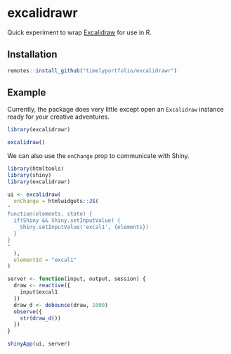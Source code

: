 
<!-- README.md is generated from README.Rmd. Please edit that file -->

# excalidrawr

<!-- badges: start -->

<!-- badges: end -->

Quick experiment to wrap [Excalidraw](https://excalidraw.com/) for use
in R.

## Installation

``` r
remotes::install_github("timelyportfolio/excalidrawr")
```

## Example

Currently, the package does very little except open an `Excalidraw`
instance ready for your creative adventures.

``` r
library(excalidrawr)

excalidraw()
```

We can also use the `onChange` prop to communicate with Shiny.

``` r
library(htmltools)
library(shiny)
library(excalidrawr)

ui <- excalidraw(
  onChange = htmlwidgets::JS(
"
function(elements, state) {
  if(Shiny && Shiny.setInputValue) {
    Shiny.setInputValue('excal1', {elements})
  }
}
"
  ),
  elementId = "excal1"
)

server <- function(input, output, session) {
  draw <- reactive({
    input$excal1
  })
  draw_d <- debounce(draw, 1000)
  observe({
    str(draw_d())
  })
}

shinyApp(ui, server)
```
